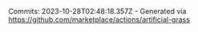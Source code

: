 Commits: 2023-10-28T02:48:18.357Z - Generated via https://github.com/marketplace/actions/artificial-grass
<br>
